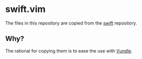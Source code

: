 # swift.vim

The files in this repository are copied from the [swift][0] repository.

## Why?

The rational for copying them is to ease the use with [Vundle][1].

[0]: https://github.com/apple/swift
[1]: https://github.com/VundleVim/Vundle.vim.git
